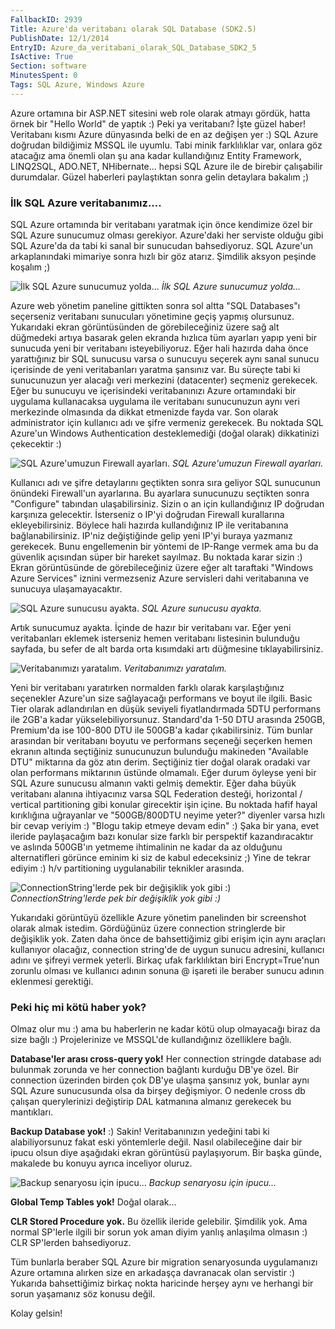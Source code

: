 ```yaml
---
FallbackID: 2939
Title: Azure'da veritabanı olarak SQL Database (SDK2.5)
PublishDate: 12/1/2014
EntryID: Azure_da_veritabani_olarak_SQL_Database_SDK2_5
IsActive: True
Section: software
MinutesSpent: 0
Tags: SQL Azure, Windows Azure
---
```

Azure ortamına bir ASP.NET sitesini web role olarak atmayı gördük, hattaörnek bir "Hello World" de yaptık :) Peki ya veritabanı? İşte güzelhaber! Veritabanı kısmı Azure dünyasında belki de en az değişen yer :)SQL Azure doğrudan bildiğimiz MSSQL ile uyumlu. Tabi minik farklılıklarvar, onlara göz atacağız ama önemli olan şu ana kadar kullandığınızEntity Framework, LINQ2SQL, ADO.NET, NHibernate... hepsi SQL Azure ilede birebir çalışabilir durumdalar. Güzel haberleri paylaştıktan sonragelin detaylara bakalım ;)### İlk SQL Azure veritabanımız....SQL Azure ortamında bir veritabanı yaratmak için önce kendimize özel birSQL Azure sunucumuz olması gerekiyor. Azure'daki her serviste olduğugibi SQL Azure'da da tabi ki sanal bir sunucudan bahsediyoruz. SQLAzure'un arkaplanındaki mimariye sonra hızlı bir göz atarız. Şimdilikaksyon peşinde koşalım ;)![İlk SQL Azure sunucumuzyolda...](http://blob.daron.yondem.com/assets/2939/sql_new.png)*İlk SQL Azure sunucumuz yolda...*Azure web yönetim paneline gittikten sonra sol altta "SQL Databases"ıseçerseniz veritabanı sunucuları yönetimine geçiş yapmış olursunuz.Yukarıdaki ekran görüntüsünden de görebileceğiniz üzere sağ alt düğmedeki artıya basarak gelen ekranda hızlıca tüm ayarları yapıp yeni bir sunucuda yeni bir veritabanı isteyebiliyoruz. Eğer hali hazırda daha önce yarattığınız bir SQL sunucusu varsa o sunucuyu seçerek aynı sanal sunucu içerisinde de yeni veritabanları yaratma şansınız var. Bu süreçte tabi ki sunucunuzun yer alacağı veri merkezini (datacenter) seçmeniz gerekecek. Eğer bu sunucuyu ve içerisindeki veritabanınızı Azure ortamındaki bir uygulama kullanacaksa uygulama ile veritabanı sunucunuzun aynı veri merkezinde olmasında da dikkat etmenizde fayda var. Son olarakadministrator için kullanıcı adı ve şifre vermeniz gerekecek. Bunoktada SQL Azure'un Windows Authentication desteklemediği (doğalolarak) dikkatinizi çekecektir :)![SQL Azure'umuzun Firewallayarları.](http://blob.daron.yondem.com/assets/2939/sql_new2.png)*SQL Azure'umuzun Firewall ayarları.*Kullanıcı adı ve şifre detaylarını geçtikten sonra sıra geliyor SQLsunucunun önündeki Firewall'un ayarlarına. Bu ayarlara sunucunuzu seçtikten sonra "Configure" tabından ulaşabilirsiniz. Sizin o an için kullandığınız IP doğrudan karşınıza gelecektir. İsterseniz o IP'yi doğrudan Firewall kurallarına ekleyebilirsiniz. Böylece hali hazırda kullandığınız IP ile veritabanına bağlanabilirsiniz. IP'niz değiştiğinde gelip yeni IP'yi buraya yazmanız gerekecek. Bunu engellemenin bir yöntemi de IP-Range vermek ama bu da güvenlik açısından süper bir hareket sayılmaz. Bu noktada karar sizin :) Ekran görüntüsünde de görebileceğiniz üzere eğer alt taraftaki "Windows Azure Services" iznini vermezseniz Azure servisleri dahi veritabanına ve sunucuya ulaşamayacaktır.![SQL Azure sunucusuayakta.](http://blob.daron.yondem.com/assets/2939/sql_new3.png)*SQL Azure sunucusu ayakta.*Artık sunucumuz ayakta. İçinde de hazır bir veritabanı var. Eğer yeni veritabanları eklemek isterseniz hemen veritabanı listesinin bulunduğu sayfada, bu sefer de alt barda orta kısımdaki artı düğmesine tıklayabilirsiniz.![Veritabanımızıyaratalım.](http://blob.daron.yondem.com/assets/2939/sql_new4.png)*Veritabanımızı yaratalım.*Yeni bir veritabanı yaratırken normalden farklı olarak karşılaştığınız seçenekler Azure'un size sağlayacağı performans ve boyut ile ilgili. Basic Tier olarak adlandırılan en düşük seviyeli fiyatlandırmada 5DTU performans ile 2GB'a kadar yükselebiliyorsunuz. Standard'da 1-50 DTU arasında 250GB, Premium'da ise 100-800 DTU ile 500GB'a kadar çıkabilirsiniz. Tüm bunlar arasından bir veritabanı boyutu ve performans seçeneği seçerken hemen ekranın altında seçtiğiniz sunucunuzun bulunduğu makineden "Available DTU" miktarına da göz atın derim. Seçtiğiniz tier doğal olarak oradaki var olan performans miktarının üstünde olmamalı. Eğer durum öyleyse yeni bir SQL Azure sunucusu almanın vakti gelmiş demektir. Eğer daha büyük veritabanı alanına ihtiyacınızvarsa SQL Federation desteği, horizontal / vertical partitioning gibikonular girecektir işin içine. Bu noktada hafif hayal kırıklığınauğrayanlar ve "500GB/800DTU neyime yeter?" diyenler varsa hızlı bir cevapveriyim :) "Blogu takip etmeye devam edin" :) Şaka bir yana, evetileride paylaşacağım bazı konular size farklı bir perspektifkazandıracaktır ve aslında 500GB'ın yetmeme ihtimalinin ne kadar da azolduğunu alternatifleri görünce eminim ki siz de kabul edeceksiniz ;)Yine de tekrar ediyim :) h/v partitioning uygulanabilir tekniklerarasında.![ConnectionString'lerde pek bir değişiklik yok gibi:)](http://blob.daron.yondem.com/assets/2939/sql_new5.png)*ConnectionString'lerde pek bir değişiklik yok gibi :)*Yukarıdaki görüntüyü özellikle Azure yönetim panelinden bir screenshotolarak almak istedim. Gördüğünüz üzere connection stringlerde birdeğişiklik yok. Zaten daha önce de bahsettiğimiz gibi erişim için aynıaraçları kullanıyor olacağız, connection string'de de uygun sunucuadresini, kullanıcı adını ve şifreyi vermek yeterli. Birkaç ufakfarklılıktan biri Encrypt=True'nun zorunlu olması ve kullanıcı adınınsonuna @ işareti ile beraber sunucu adının eklenmesi gerektiği.### Peki hiç mi kötü haber yok?Olmaz olur mu :) ama bu haberlerin ne kadar kötü olup olmayacağı birazda size bağlı :) Projelerinize ve MSSQL'de kullandığınız özelliklerebağlı.**Database'ler arası cross-query yok!** Her connection stringde databaseadı bulunmak zorunda ve her connection bağlantı kurduğu DB'ye özel. Birconnection üzerinden birden çok DB'ye ulaşma şansınız yok, bunlar aynıSQL Azure sunucusunda olsa da birşey değişmiyor. O nedenle cross dbçalışan querylerinizi değiştirip DAL katmanına almanız gerekecek bumantıkları.**Backup Database yok!** :) Sakin! Veritabanınızın yedeğini tabi kialabiliyorsunuz fakat eski yöntemlerle değil. Nasıl olabileceğine dairbir ipucu olsun diye aşağıdaki ekran görüntüsü paylaşıyorum. Bir başkagünde, makalede bu konuyu ayrıca inceliyor oluruz.![Backup senaryosu içinipucu...](http://blob.daron.yondem.com/assets/2939/sql_new6.png)*Backup senaryosu için ipucu...***Global Temp Tables yok!** Doğal olarak...**CLR Stored Procedure yok.** Bu özellik ileride gelebilir. Şimdilikyok. Ama normal SP'lerle ilgili bir sorun yok aman diyim yanlışanlaşılma olmasın :) CLR SP'lerden bahsediyoruz.Tüm bunlarla beraber SQL Azure bir migration senaryosunda uygulamanızıAzure ortamına alırken size en arkadaşça davranacak olan servistir :)Yukarıda bahsettiğimiz birkaç nokta haricinde herşey aynı ve herhangibir sorun yaşamanız söz konusu değil.Kolay gelsin!
